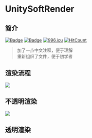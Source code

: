 # UnitySoftRender

## 简介<br>
[![Badge](https://img.shields.io/badge/github-Zagara-lightgrey.svg)](https://github.com/justalittlefat/Zagara)
[![Badge](https://img.shields.io/badge/知乎-用300行代码写一个软渲染器-blue.svg)](https://zhuanlan.zhihu.com/p/33600502)
[![996.icu](https://img.shields.io/badge/link-996.icu-red.svg)](https://996.icu)
[![HitCount](http://hits.dwyl.io/yqlizeao/UnitySoftRender.svg)](http://hits.dwyl.io/yqlizeao/UnitySoftRender)


> 加了一点中文注释，便于理解<br>
> 重新组织了文件，便于初学者<br>

## 渲染流程
![](https://github.com/yqlizeao/UnitySoftRender/blob/master/WorkFlow.png)

## 不透明渲染
![](https://github.com/yqlizeao/UnitySoftRender/blob/master/TestCaptureFunction.png)

## 透明渲染